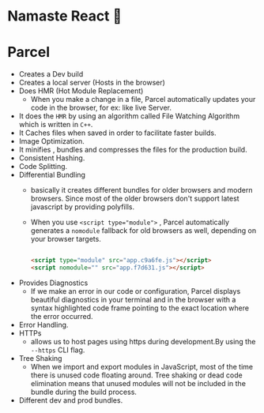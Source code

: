 # Namaste React 🚀

# Parcel

- Creates a Dev build
- Creates a local server (Hosts in the browser)
- Does HMR (Hot Module Replacement)
  - When you make a change in a file, Parcel automatically updates your code in the browser, for ex: like live Server.
- It does the `HMR` by using an algorithm called
  File Watching Algorithm which is written in `C++`.
- It Caches files when saved in order to facilitate faster builds.
- Image Optimization.
- It minifies , bundles and compresses the files for the production build.
- Consistent Hashing.
- Code Splitting.
- Differential Bundling
  - basically it creates different bundles for older browsers and modern browsers. Since most of the older browsers don't support latest javascript  by providing polyfills.
  - When you use  `<script type="module">` , Parcel automatically generates a `nomodule` fallback for old browsers as well, depending on your browser targets.

    ```html

    ​<script type="module" src="app.c9a6fe.js"></script>
    <script nomodule="" src="app.f7d631.js"></script>
    ```
- Provides Diagnostics
  - If we make an error in our code or configuration, Parcel displays beautiful diagnostics in your terminal and in the browser with a syntax highlighted code frame pointing to the exact location where the error occurred.
- Error Handling.
- HTTPs
  - allows us to host pages using https during  development.By using the  `--https` CLI flag.
- Tree Shaking
  - When we import and export modules in JavaScript, most of the time there is unused code floating around. Tree shaking or dead code elimination means that unused modules will not be included in the bundle during the build process.
- Different  dev and prod bundles.